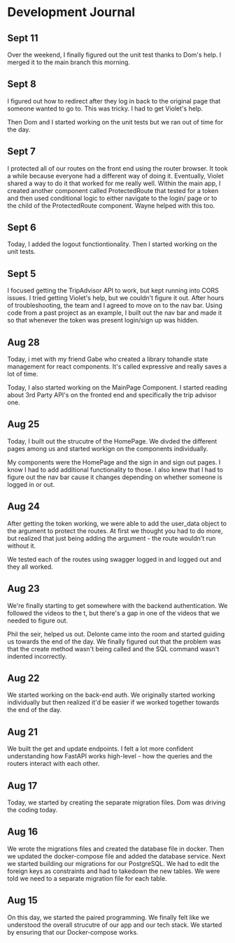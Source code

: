 # Development Journal

## Sept 11
Over the weekend, I finally figured out the unit test thanks to Dom's help. I merged it to the main branch this morning.

## Sept 8
I figured out how to redirect after they log in back to the original page that someone wanted to go to. This was tricky. I had to get Violet's help.

Then Dom and I started working on the unit tests but we ran out of time for the day.

## Sept 7
I protected all of our routes on the front end using the router browser. It took a while because everyone had a different way of doing it. Eventually, Violet shared a way to do it that worked for me really well. Within the main app, I created another component called ProtectedRoute that tested for a token and then used conditional logic to either navigate to the login/ page or to the child of the ProtectedRoute component. Wayne helped with this too.

## Sept 6
Today, I added the logout functiontionality. Then I started working on the unit tests.

## Sept 5
I focused getting the TripAdvisor API to work, but kept running into CORS issues. I tried getting Violet's help, but we couldn't figure it out. After hours of troubleshooting, the team and I agreed to move on to the nav bar. Using code from a past project as an example, I built out the nav bar and made it so that whenever the token was present login/sign up was hidden.

## Aug 28
Today, i met with my friend Gabe who created a library tohandle state management for react components. It's called expressive and really saves a lot of time.

Today, I also started working on the MainPage Component. I started reading about 3rd Party API's on the fronted end and specifically the trip advisor one.

## Aug 25
Today, I built out the strucutre of the HomePage. We divded the different pages among us and started workign on the components individually.

My components were the HomePage and the sign in and sign out pages. I know I had to add additional functionality to those. I also knew that I had to figure out the nav bar cause it changes depending on whether someone is logged in or out.

## Aug 24
After getting the token working, we were able to add the user_data object to the argument to protect the routes.
At first we thought you had to do more, but realized that just being adding the argument - the route wouldn't run without it.

We tested each of the routes using swagger logged in and logged out and they all worked.

## Aug 23
We're finally starting to get somewhere with the backend authentication. We followed the videos to the t, but there's a gap in one of the videos that we needed to figure out.

Phil the seir, helped us out. Delonte came into the room and started guiding us towards the end of the day. We finally figured out that the problem was that the create method wasn't being called and the SQL command wasn't indented incorrectly.

## Aug 22
We started working on the back-end auth. We originally started working individually but then realized it'd be easier if we worked together towards the end of the day.

## Aug 21
We built the get and update endpoints. I felt a lot more confident understanding how FastAPI works high-level - how the queries and the routers interact with each other.

## Aug 17
Today, we started by creating the separate migration files. Dom was driving the coding today.

## Aug 16
We wrote the migrations files and created the database file in docker. Then we updated the docker-compose file and added the database service. Next we started building our migrations for our PostgreSQL.  We had to edit the foreign keys as constraints and had to takedown the new tables. We were told we need to a separate migration file for each table.

## Aug 15
On this day, we started the paired programming. We finally felt like we understood the overall strucutre of our app and our tech stack. We started by ensuring that our Docker-compose works.
